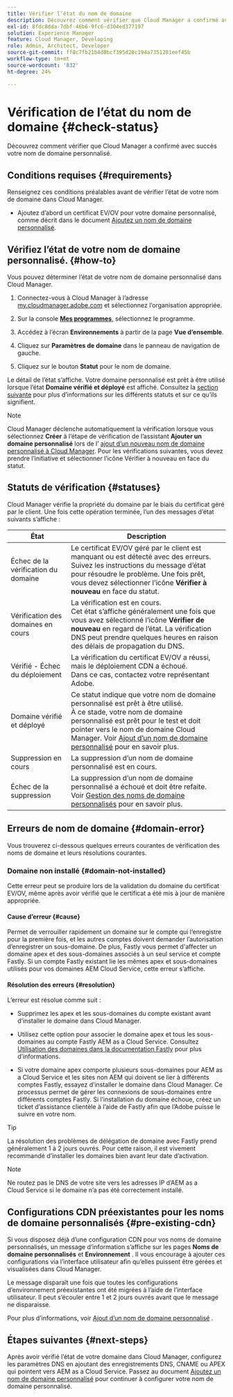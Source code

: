 ```yaml
---
title: Vérifier l’état du nom de domaine
description: Découvrez comment vérifier que Cloud Manager a confirmé avec succès votre nom de domaine personnalisé.
exl-id: 8fdc8dda-7dbf-46b6-9fc6-d304ed377197
solution: Experience Manager
feature: Cloud Manager, Developing
role: Admin, Architect, Developer
source-git-commit: ff8c7fb21b4d8bcf395d28c194a7351281eef45b
workflow-type: tm+mt
source-wordcount: '832'
ht-degree: 24%

---
```



# Vérification de l’état du nom de domaine {#check-status}

Découvrez comment vérifier que Cloud Manager a confirmé avec succès votre nom de domaine personnalisé.

## Conditions requises {#requirements}

Renseignez ces conditions préalables avant de vérifier l’état de votre nom de domaine dans Cloud Manager.

* Ajoutez d’abord un certificat EV/OV pour votre domaine personnalisé, comme décrit dans le document [Ajoutez un nom de domaine personnalisé](/help/implementing/cloud-manager/custom-domain-names/add-custom-domain-name.md).

## Vérifiez l’état de votre nom de domaine personnalisé. {#how-to}

Vous pouvez déterminer l’état de votre nom de domaine personnalisé dans Cloud Manager.

1. Connectez-vous à Cloud Manager à l’adresse [my.cloudmanager.adobe.com](https://my.cloudmanager.adobe.com/) et sélectionnez l’organisation appropriée.

1. Sur la console **[Mes programmes](/help/implementing/cloud-manager/navigation.md#my-programs)**, sélectionnez le programme.

1. Accédez à l’écran **Environnements** à partir de la page **Vue d’ensemble**.

1. Cliquez sur **Paramètres de domaine** dans le panneau de navigation de gauche.

1. Cliquez sur le bouton **Statut** pour le nom de domaine.

Le détail de l’état s’affiche. Votre domaine personnalisé est prêt à être utilisé lorsque l’état **Domaine vérifié et déployé** est affiché. Consultez la [section suivante](#statuses) pour plus d’informations sur les différents statuts et sur ce qu’ils signifient.

>[!NOTE]
>
>Cloud Manager déclenche automatiquement la vérification lorsque vous sélectionnez **Créer** à l’étape de vérification de l’assistant **Ajouter un domaine personnalisé** lors de l’ [ajout d’un nouveau nom de domaine personnalisé à Cloud Manager](/help/implementing/cloud-manager/custom-domain-names/add-custom-domain-name.md). Pour les vérifications suivantes, vous devez prendre l’initiative et sélectionner l’icône Vérifier à nouveau en face du statut.

## Statuts de vérification {#statuses}

Cloud Manager vérifie la propriété du domaine par le biais du certificat géré par le client. Une fois cette opération terminée, l’un des messages d’état suivants s’affiche :

| État | Description |
| --- | --- |
| Échec de la vérification du domaine | Le certificat EV/OV géré par le client est manquant ou est détecté avec des erreurs.<br> Suivez les instructions du message d’état pour résoudre le problème. Une fois prêt, vous devez sélectionner l’icône **Vérifier à nouveau** en face du statut. |
| Vérification des domaines en cours | La vérification est en cours.<br>Cet état s’affiche généralement une fois que vous avez sélectionné l’icône **Vérifier de nouveau** en regard de l’état. La vérification DNS peut prendre quelques heures en raison des délais de propagation du DNS. |
| Vérifié - Échec du déploiement | La vérification du certificat EV/OV a réussi, mais le déploiement CDN a échoué.<br>Dans ce cas, contactez votre représentant Adobe. |
| Domaine vérifié et déployé | Ce statut indique que votre nom de domaine personnalisé est prêt à être utilisé.<br>À ce stade, votre nom de domaine personnalisé est prêt pour le test et doit pointer vers le nom de domaine Cloud Manager. Voir [Ajout d’un nom de domaine personnalisé](/help/implementing/cloud-manager/custom-domain-names/add-custom-domain-name.md) pour en savoir plus. |
| Suppression en cours | La suppression d’un nom de domaine personnalisé est en cours. |
| Échec de la suppression | La suppression d’un nom de domaine personnalisé a échoué et doit être refaite.<br>Voir [Gestion des noms de domaine personnalisés](/help/implementing/cloud-manager/custom-domain-names/managing-custom-domain-names.md) pour en savoir plus. |


## Erreurs de nom de domaine {#domain-error}

Vous trouverez ci-dessous quelques erreurs courantes de vérification des noms de domaine et leurs résolutions courantes.

### Domaine non installé {#domain-not-installed}

Cette erreur peut se produire lors de la validation du domaine du certificat EV/OV, même après avoir vérifié que le certificat a été mis à jour de manière appropriée.

#### Cause d’erreur {#cause}

Permet de verrouiller rapidement un domaine sur le compte qui l’enregistre pour la première fois, et les autres comptes doivent demander l’autorisation d’enregistrer un sous-domaine. De plus, Fastly vous permet d&#39;affecter un domaine apex et des sous-domaines associés à un seul service et compte Fastly. Si un compte Fastly existant lie les mêmes apex et sous-domaines utilisés pour vos domaines AEM Cloud Service, cette erreur s’affiche.

#### Résolution des erreurs {#resolution}

L’erreur est résolue comme suit :

* Supprimez les apex et les sous-domaines du compte existant avant d’installer le domaine dans Cloud Manager.

* Utilisez cette option pour associer le domaine apex et tous les sous-domaines au compte Fastly AEM as a Cloud Service. Consultez [Utilisation des domaines dans la documentation Fastly](https://docs.fastly.com/en/guides/working-with-domains) pour plus d’informations.

* Si votre domaine apex comporte plusieurs sous-domaines pour AEM as a Cloud Service et les sites non AEM qui doivent se lier à différents comptes Fastly, essayez d’installer le domaine dans Cloud Manager. Ce processus permet de gérer les connexions de sous-domaines entre différents comptes Fastly. Si l’installation du domaine échoue, créez un ticket d’assistance clientèle à l’aide de Fastly afin que l’Adobe puisse le suivre en votre nom.

>[!TIP]
>
>La résolution des problèmes de délégation de domaine avec Fastly prend généralement 1 à 2 jours ouvrés. Pour cette raison, il est vivement recommandé d’installer les domaines bien avant leur date d’activation.

>[!NOTE]
>
>Ne routez pas le DNS de votre site vers les adresses IP d’AEM as a Cloud Service si le domaine n’a pas été correctement installé.

## Configurations CDN préexistantes pour les noms de domaine personnalisés {#pre-existing-cdn}

Si vous disposez déjà d’une configuration CDN pour vos noms de domaine personnalisés, un message d’information s’affiche sur les pages **Noms de domaine personnalisés** et **Environnement** . Il vous encourage à ajouter ces configurations via l’interface utilisateur afin qu’elles puissent être gérées et visualisées dans Cloud Manager.

Le message disparaît une fois que toutes les configurations d’environnement préexistantes ont été migrées à l’aide de l’interface utilisateur. Il peut s’écouler entre 1 et 2 jours ouvrés avant que le message ne disparaisse.

Pour plus d’informations, voir [Ajout d’un nom de domaine personnalisé](/help/implementing/cloud-manager/custom-domain-names/add-custom-domain-name.md) .

## Étapes suivantes {#next-steps}

Après avoir vérifié l’état de votre domaine dans Cloud Manager, configurez les paramètres DNS en ajoutant des enregistrements DNS, CNAME ou APEX qui pointent vers AEM as a Cloud Service. Passez au document [Ajoutez un nom de domaine personnalisé](/help/implementing/cloud-manager/custom-domain-names/add-custom-domain-name.md) pour continuer à configurer votre nom de domaine personnalisé.
